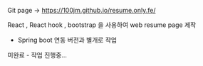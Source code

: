 Git page → https://100jm.github.io/resume.only.fe/

React , React hook , bootstrap 을 사용하여 web resume page 제작 

* Spring boot 연동 버전과 별개로 작업

미완료 - 작업 진행중...